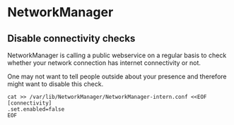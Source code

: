 # NetworkManager

## Disable connectivity checks

NetworkManager is calling a public webservice on a regular basis to check
whether your network connection has internet connectivity or not.

One may not want to tell people outside about your presence and therefore might
want to disable this check.

    cat >> /var/lib/NetworkManager/NetworkManager-intern.conf <<EOF
    [connectivity]
    .set.enabled=false
    EOF
